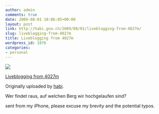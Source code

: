 ```yaml
---
author: admin
comments: true
date: 2009-08-01 10:06:05+00:00
layout: post
link: http://habi.gna.ch/2009/08/01/liveblogging-from-4027m/
slug: liveblogging-from-4027m
title: Liveblogging from 4027m
wordpress_id: 1876
categories:
- personal
---
```



 [![](http://farm4.static.flickr.com/3531/3776889335_defdbbfc7a_m.jpg)](http://www.flickr.com/photos/habi/3776889335/)
   

 
  [Liveblogging from 4027m](http://www.flickr.com/photos/habi/3776889335/)
    

  Originally uploaded by [habi](http://www.flickr.com/people/habi/).
 



Wer findet raus, auf welchen Berg wir hochgelaufen sind?  

  

sent from my iPhone, please excuse my brevity and the potential typos.
  

